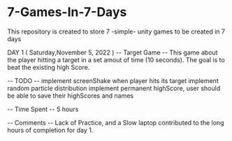 # 7-Games-In-7-Days
This repository is created to store 7 -simple- unity games to be created in 7 days


DAY 1 ( Saturday,November 5, 2022 )
-- Target Game --
This game about the player hitting a target in a set amout of time (10 seconds).
The goal is to beat the existing high Score.

-- TODO --
implement screenShake when player hits its target
implement random particle distribution
implement permanent highScore, user should be able to save their highScores and names


-- Time Spent --
5 hours

-- Comments --
Lack of Practice, and a Slow laptop contributed to the long hours of completion for day 1.
